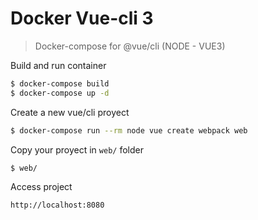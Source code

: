 # Docker Vue-cli 3

> Docker-compose for @vue/cli (NODE - VUE3)

Build and run container

```sh
$ docker-compose build
$ docker-compose up -d
```

Create a new vue/cli proyect

```sh
$ docker-compose run --rm node vue create webpack web
```

Copy your proyect in `web/` folder

```sh
$ web/
```

Access project

```sh
http://localhost:8080
```